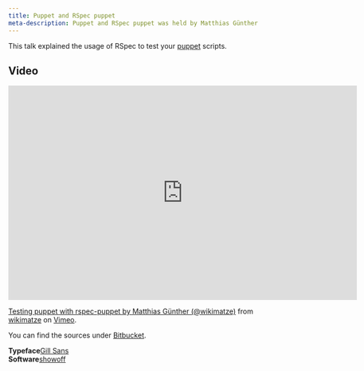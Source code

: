 ```yaml
---
title: Puppet and RSpec puppet
meta-description: Puppet and RSpec puppet was held by Matthias Günther on October 2012 @
---
```


This talk explained the usage of RSpec to test your [puppet](https://puppetlabs.com/) scripts.


## Video

<article class="vimeo video">
  <iframe src="http://player.vimeo.com/video/52328053" width="700" height="430" frameborder="0" webkitAllowFullScreen mozallowfullscreen allowFullScreen></iframe> <p><a href="http://vimeo.com/52328053">Testing puppet with rspec-puppet by Matthias Günther (@wikimatze)</a> from <a href="http://vimeo.com/wikimatze">wikimatze</a> on <a href="http://vimeo.com">Vimeo</a>.</p>
</article>


You can find the sources under [Bitbucket](https://bitbucket.org/wikimatze/presentations/src/642e69987be5).


<section class="style">
  <div class="typeface"><b>Typeface</b><a href="http://www.dafont.com/liberation-sans.font/">Gill Sans</a></div>
  <div class="typeface"><b>Software</b><a href="https://github.com/schacon/showoff">showoff</a></div>
  <div class="clear"></div>
</section>

